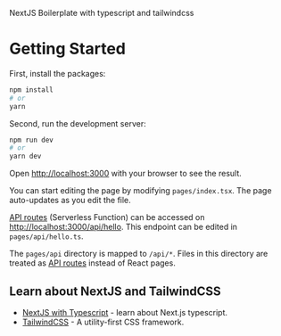 NextJS Boilerplate with typescript and tailwindcss

# Getting Started

First, install the packages:

```bash
npm install
# or
yarn
```

Second, run the development server:

```bash
npm run dev
# or
yarn dev
```

Open [http://localhost:3000](http://localhost:3000) with your browser to see the result.

You can start editing the page by modifying `pages/index.tsx`. The page auto-updates as you edit the file.

[API routes](https://nextjs.org/docs/api-routes/introduction) (Serverless Function) can be accessed on [http://localhost:3000/api/hello](http://localhost:3000/api/hello). This endpoint can be edited in `pages/api/hello.ts`.

The `pages/api` directory is mapped to `/api/*`. Files in this directory are treated as [API routes](https://nextjs.org/docs/api-routes/introduction) instead of React pages.

## Learn about NextJS and TailwindCSS

- [NextJS with Typescript](https://nextjs.org/docs/basic-features/typescript) - learn about Next.js typescript.
- [TailwindCSS](https://tailwindcss.com/) - A utility-first CSS framework.
